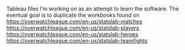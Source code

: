 Tableau files I'm working on as an attempt to learn the software. The eventual goal is to duplicate the workbooks found on
https://overwatchleague.com/en-us/statslab-matches  
https://overwatchleague.com/en-us/statslab-players  
https://overwatchleague.com/en-us/statslab-heroes  
https://overwatchleague.com/en-us/statslab-teamfights
